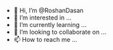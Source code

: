 - 👋 Hi, I’m @RoshanDasan
- 👀 I’m interested in ...
- 🌱 I’m currently learning ...
- 💞️ I’m looking to collaborate on ...
- 📫 How to reach me ...

<!---
RoshanDasan/RoshanDasan is a ✨ special ✨ repository because its `README.md` (this file) appears on your GitHub profile.
You can click the Preview link to take a look at your changes.
--->
